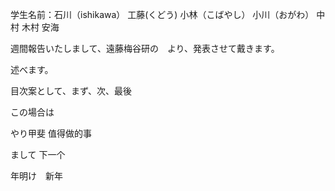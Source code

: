 学生名前：石川（ishikawa） 工藤(くどう) 小林（こばやし） 小川（おがわ） 中村 木村 安海

週間報告いたしまして、遠藤梅谷研の　より、発表させて戴きます。

述べます。

目次案として、まず、次、最後

この場合は

やり甲斐 值得做的事

まして 下一个

年明け　新年